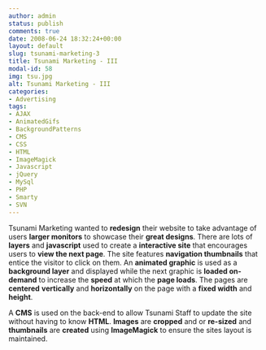 ```yaml
---
author: admin
status: publish
comments: true
date: 2008-06-24 18:32:24+00:00
layout: default
slug: tsunami-marketing-3
title: Tsunami Marketing - III
modal-id: 58
img: tsu.jpg
alt: Tsunami Marketing - III
categories:
- Advertising
tags:
- AJAX
- AnimatedGifs
- BackgroundPatterns
- CMS
- CSS
- HTML
- ImageMagick
- Javascript
- jQuery
- MySql
- PHP
- Smarty
- SVN
---
```

Tsunami Marketing wanted to **redesign** their website to take advantage of users **larger monitors** to showcase their **great designs**. There are lots of **layers** and **javascript** used to create a **interactive site** that encourages users to **view the next page**. The site features **navigation thumbnails** that entice the visitor to click on them. An **animated graphic** is used as a **background layer** and displayed while the next graphic is **loaded on-demand** to increase the **speed** at which the **page loads**. The pages are **centered** **vertically** and **horizontally** on the page with a **fixed width** and **height**.

A **CMS** is used on the back-end to allow Tsunami Staff to update the site without having to know **HTML**. **Images** are **cropped** and or **re-sized** and **thumbnails** are **created** using **ImageMagick** to ensure the sites layout is maintained.
